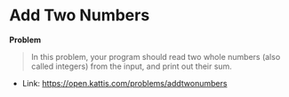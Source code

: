 # Add Two Numbers

**Problem**
>In this problem, your program should read two whole numbers (also called integers) from the input, and print out their sum.

- Link: https://open.kattis.com/problems/addtwonumbers